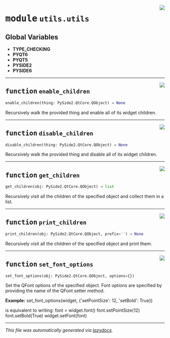 <!-- markdownlint-disable -->

<a href="../../qtstrap/utils/utils.py#L0"><img align="right" style="float:right;" src="https://img.shields.io/badge/-source-cccccc?style=flat-square"></a>

# <kbd>module</kbd> `utils.utils`




**Global Variables**
---------------
- **TYPE_CHECKING**
- **PYQT6**
- **PYQT5**
- **PYSIDE2**
- **PYSIDE6**

---

<a href="../../qtstrap/utils/utils.py#L4"><img align="right" style="float:right;" src="https://img.shields.io/badge/-source-cccccc?style=flat-square"></a>

## <kbd>function</kbd> `enable_children`

```python
enable_children(thing: PySide2.QtCore.QObject) → None
```

Recursively walk the provided thing and enable all of its widget children. 


---

<a href="../../qtstrap/utils/utils.py#L23"><img align="right" style="float:right;" src="https://img.shields.io/badge/-source-cccccc?style=flat-square"></a>

## <kbd>function</kbd> `disable_children`

```python
disable_children(thing: PySide2.QtCore.QObject) → None
```

Recursively walk the provided thing and disable all of its widget children. 


---

<a href="../../qtstrap/utils/utils.py#L42"><img align="right" style="float:right;" src="https://img.shields.io/badge/-source-cccccc?style=flat-square"></a>

## <kbd>function</kbd> `get_children`

```python
get_children(obj: PySide2.QtCore.QObject) → list
```

Recursively visit all the children of the specified object and collect them in a list. 


---

<a href="../../qtstrap/utils/utils.py#L58"><img align="right" style="float:right;" src="https://img.shields.io/badge/-source-cccccc?style=flat-square"></a>

## <kbd>function</kbd> `print_children`

```python
print_children(obj: PySide2.QtCore.QObject, prefix='') → None
```

Recursively visit all the children of the specified object and print them. 


---

<a href="../../qtstrap/utils/utils.py#L67"><img align="right" style="float:right;" src="https://img.shields.io/badge/-source-cccccc?style=flat-square"></a>

## <kbd>function</kbd> `set_font_options`

```python
set_font_options(obj: PySide2.QtCore.QObject, options={})
```

Set the QFont options of the specified object. Font options are specified by providing the name of the QFont setter method. 



**Example:**
 set_font_options(widget, {'setPointSize': 12, 'setBold': True}) 

is equivalent to writing: font = widget.font() font.setPointSize(12) font.setBold(True) widget.setFont(font) 




---

_This file was automatically generated via [lazydocs](https://github.com/ml-tooling/lazydocs)._
